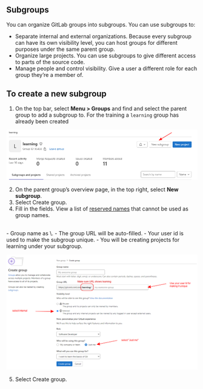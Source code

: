 ## Subgroups

You can organize GitLab groups into subgroups. You can use subgroups to:

- Separate internal and external organizations. Because every subgroup can have its own visibility level, you can host groups for different purposes under the same parent group.
- Organize large projects. You can use subgroups to give different access to parts of the source code.
- Manage people and control visibility. Give a user a different role for each group they’re a member of.

## To create a new subgroup
1. On the top bar, select **Menu > Groups** and find and select the parent group to add a subgroup to. For the training a `learning` group has already been created

![](/imgs/new-sub-group.png)

2. On the parent group’s overview page, in the top right, select **New subgroup**.
3. Select Create group.
4. Fill in the fields. View a list of [reserved names](https://docs.gitlab.com/ee/user/reserved_names.html) that cannot be used as group names.
<br>
    - Group name as \<YOUR-USER-ID\>. 
    - The group URL will be auto-filled. 
    - Your user id is used to make the subgroup unique. 
    - You will be creating projects for learning under your subgroup.

![](/imgs/gitlab-subgroup.png)
    
5. Select Create group.